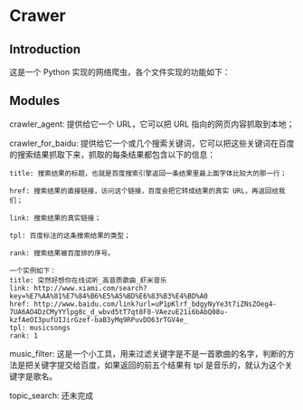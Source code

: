 # Crawer

## Introduction

这是一个 Python 实现的网络爬虫，各个文件实现的功能如下：

## Modules
crawler_agent: 提供给它一个 URL，它可以把 URL 指向的网页内容抓取到本地；

crawler_for_baidu: 提供给它一个或几个搜索关键词，它可以把这些关键词在百度的搜索结果抓取下来，抓取的每条结果都包含以下的信息：

    title: 搜索结果的标题，也就是百度搜索引擎返回一条结果里最上面字体比较大的那一行；

    href: 搜索结果的直接链接，访问这个链接，百度会把它转成结果的真实 URL，再返回给我们；

    link: 搜索结果的真实链接；

    tpl: 百度标注的这条搜索结果的类型；

    rank: 搜索结果被百度排的序号。

    一个实例如下：
    title: 突然好想你在线试听_高音质歌曲_虾米音乐
    link: http://www.xiami.com/search?key=%E7%AA%81%E7%84%B6%E5%A5%BD%E6%83%B3%E4%BD%A0
    href: http://www.baidu.com/link?url=uP1pKlrf_bdgyNyYe3t7iZNsZOeg4-7UA6AO4DzCMyYYlpg8c_d_wbvd5tT7qt8F8-VAezuE21i6bAbQ08u-kzfAeOI3pufUIJirGzef-baB3yMq9RPuvDD63rTGV4e_
    tpl: musicsongs
    rank: 1

music_filter: 这是一个小工具，用来过滤关键字是不是一首歌曲的名字，判断的方法是把关键字提交给百度，如果返回的前五个结果有 tpl 是音乐的，就认为这个关键字是歌名。

topic_search: 还未完成

